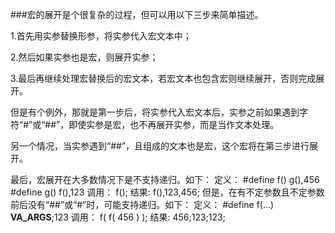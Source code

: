 ###宏的展开是个很复杂的过程，但可以用以下三步来简单描述。

1.首先用实参替换形参，将实参代入宏文本中；

2.然后如果实参也是宏，则展开实参；

3.最后再继续处理宏替换后的宏文本，若宏文本也包含宏则继续展开，否则完成展开。

但是有个例外，那就是第一步后，将实参代入宏文本后，实参之前如果遇到字符“#”或“##”，即使实参是宏，也不再展开实参，而是当作文本处理。

另一个情况，当实参遇到“##”，且组成的文本也是宏，这个宏将在第三步进行展开。

最后，宏展开在大多数情况下是不支持递归。如下：
	定义：
		#define f() g(),456
		#define g() f(),123
	调用：
		f();
	结果:
		f(),123,456;
但是，在有不定参数且不定参数前后没有“##”或“#”时，可能支持递归。如下：
	定义：
		#define f(...) __VA_ARGS__;123
	调用：
		f( f( 456 ) );
	结果:
		456;123;123;
		
		
